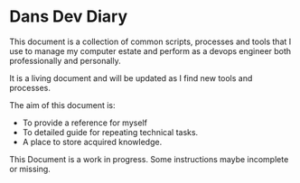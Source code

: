 # Dans Dev Diary

This document is a collection of common scripts, processes and tools that I use to manage my computer estate and 
perform as a devops engineer both professionally and personally. 

It is a living document and will be updated as I find new tools and processes.

The aim of this document is:

  * To provide a reference for myself
  * To detailed guide for repeating technical tasks.
  * A place to store acquired knowledge.

<note>This Document is a work in progress. Some instructions maybe incomplete or missing.</note>